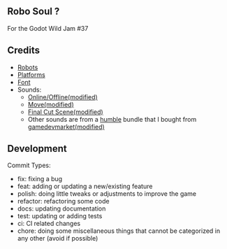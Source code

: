 ## Robo Soul ?

For the Godot Wild Jam #37

## Credits
 - [Robots](https://kenney.nl/assets/robot-pack)
 - [Platforms](https://kenney.nl/assets/platformer-art-requests)
 - [Font](https://www.fontspace.com/unifont-font-f26370)
 - Sounds:
    - [Online/Offline(modified)](https://freesound.org/people/LittleRobotSoundFactory/sounds/316277/)
    - [Move(modified)](https://freesound.org/people/Tomlija/sounds/110108/)
    - [Final Cut Scene(modified)](https://freesound.org/people/felix.blume/sounds/185414/)
    - Other sounds are from a [humble](https://www.humblebundle.com/) bundle that I bought from [gamedevmarket(modified)](https://www.gamedevmarket.net/)


## Development

Commit Types:
 - fix: fixing a bug
 - feat: adding or updating a new/existing feature
 - polish: doing little tweaks or adjustments to improve the game
 - refactor: refactoring some code
 - docs: updating documentation
 - test: updating or adding tests
 - ci: CI related changes
 - chore: doing some miscellaneous things that cannot be categorized in any other (avoid if possible)
